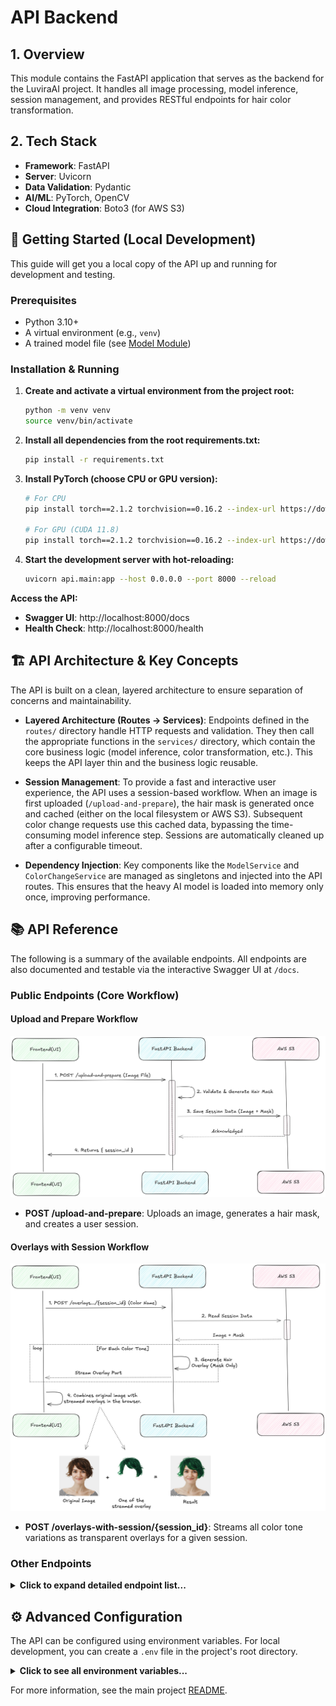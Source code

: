 # API Backend

## 1. Overview

This module contains the FastAPI application that serves as the backend for the LuviraAI project. It handles all image processing, model inference, session management, and provides RESTful endpoints for hair color transformation.

## 2. Tech Stack

- **Framework**: FastAPI
- **Server**: Uvicorn
- **Data Validation**: Pydantic
- **AI/ML**: PyTorch, OpenCV
- **Cloud Integration**: Boto3 (for AWS S3)

## 🚀 Getting Started (Local Development)

This guide will get you a local copy of the API up and running for development and testing.

### Prerequisites

- Python 3.10+
- A virtual environment (e.g., `venv`)
- A trained model file (see [Model Module](../model/README.md))

### Installation & Running

1. **Create and activate a virtual environment from the project root:**

   ```bash
   python -m venv venv
   source venv/bin/activate
   ```

2. **Install all dependencies from the root requirements.txt:**

   ```bash
   pip install -r requirements.txt
   ```

3. **Install PyTorch (choose CPU or GPU version):**

   ```bash
   # For CPU
   pip install torch==2.1.2 torchvision==0.16.2 --index-url https://download.pytorch.org/whl/cpu

   # For GPU (CUDA 11.8)
   pip install torch==2.1.2 torchvision==0.16.2 --index-url https://download.pytorch.org/whl/cu118
   ```

4. **Start the development server with hot-reloading:**
   ```bash
   uvicorn api.main:app --host 0.0.0.0 --port 8000 --reload
   ```

**Access the API:**

- **Swagger UI**: http://localhost:8000/docs
- **Health Check**: http://localhost:8000/health

## 🏗️ API Architecture & Key Concepts

The API is built on a clean, layered architecture to ensure separation of concerns and maintainability.

- **Layered Architecture (Routes → Services)**: Endpoints defined in the `routes/` directory handle HTTP requests and validation. They then call the appropriate functions in the `services/` directory, which contain the core business logic (model inference, color transformation, etc.). This keeps the API layer thin and the business logic reusable.

- **Session Management**: To provide a fast and interactive user experience, the API uses a session-based workflow. When an image is first uploaded (`/upload-and-prepare`), the hair mask is generated once and cached (either on the local filesystem or AWS S3). Subsequent color change requests use this cached data, bypassing the time-consuming model inference step. Sessions are automatically cleaned up after a configurable timeout.

- **Dependency Injection**: Key components like the `ModelService` and `ColorChangeService` are managed as singletons and injected into the API routes. This ensures that the heavy AI model is loaded into memory only once, improving performance.

## 📚 API Reference

The following is a summary of the available endpoints. All endpoints are also documented and testable via the interactive Swagger UI at `/docs`.

### Public Endpoints (Core Workflow)

#### Upload and Prepare Workflow

![Upload and Prepare](../docs/flows/upload-and-prepare.png)

- **POST /upload-and-prepare**: Uploads an image, generates a hair mask, and creates a user session.

#### Overlays with Session Workflow

![Overlays with Session](../docs/flows/overlays-with-session.png)

- **POST /overlays-with-session/{session_id}**: Streams all color tone variations as transparent overlays for a given session.

### Other Endpoints

<details>
<summary><strong>Click to expand detailed endpoint list...</strong></summary>

**Core Processing**

- POST /predict-mask: Returns only the hair segmentation mask for an image.
- POST /change-hair-color: A slower, single-step endpoint to change hair color without using sessions.

**Information**

- GET /available-colors: Lists all available primary color categories.
- GET /available-tones/{color_name}: Lists all available tones for a specific color.

**Model Management (Development Only)**

- GET /model-info: Get information about the currently loaded model.
- POST /reload-model: Reload the AI model from a specified path.
- POST /clear-model: Clear the model from memory.

**Session Management (Development Only)**

- GET /session-stats: Get statistics about active and expired sessions.
- DELETE /cleanup-session/{session_id}: Manually clean up a specific session.
- POST /cleanup-all-sessions: Manually clean up all sessions.

</details>

## ⚙️ Advanced Configuration

The API can be configured using environment variables. For local development, you can create a `.env` file in the project's root directory.

<details>
<summary><strong>Click to see all environment variables...</strong></summary>

```bash
# Server Configuration
HOST=0.0.0.0          # Server host
PORT=8000             # Server port
APP_ENV=development   # Environment (development/production)

# CORS Configuration
CORS_ORIGINS=*        # Allowed origins

# Model Configuration
MODEL_LOCAL_PATH=model/trained_models/luviraai_weights.pth

# File Validation
MAX_FILE_SIZE=10485760          # Max upload size (10MB)
ALLOWED_IMAGE_TYPES=image/jpeg,image/png,image/jpg

# Session Configuration
SESSION_BACKEND=filesystem      # Backend: filesystem or s3
SESSION_TIMEOUT_MINUTES=30      # Session timeout
SESSION_CACHE_DIR=session_data  # Local cache directory
```

</details>

For more information, see the main project [README](../README.md).

